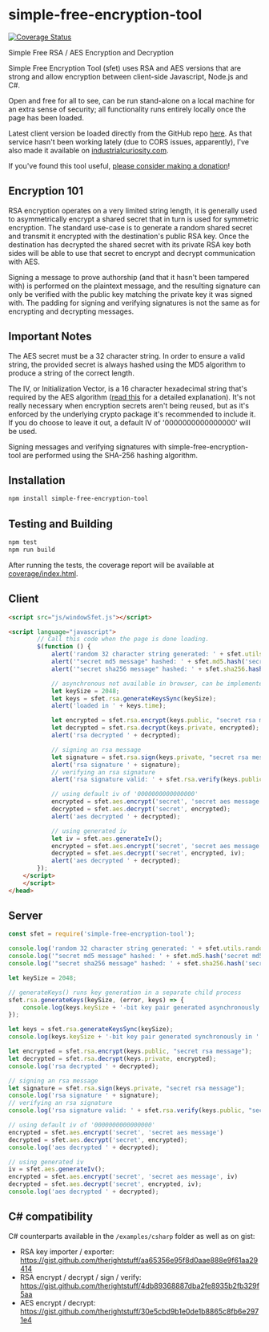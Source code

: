 # simple-free-encryption-tool

[![Coverage Status](https://coveralls.io/repos/therightstuff/simple-free-encryption-tool/badge.svg?branch=master)](https://coveralls.io/r/therightstuff/simple-free-encryption-tool?branch=master)

Simple Free RSA / AES Encryption and Decryption

Simple Free Encryption Tool (sfet) uses RSA and AES versions that are strong and allow encryption between client-side Javascript, Node.js and C#.

Open and free for all to see, can be run stand-alone on a local machine for an extra sense of security; all functionality runs entirely locally once the page has been loaded.

Latest client version be loaded directly from the GitHub repo [here](http://htmlpreview.github.io/?https://github.com/therightstuff/simple-free-encryption-tool/blob/master/dist/index.html).
As that service hasn't been working lately (due to CORS issues, apparently), I've also made it available on [industrialcuriosity.com](https://industrialcuriosity.com/sfet).

If you've found this tool useful, [please consider making a donation](https://www.industrialcuriosity.com/p/donate.html)!

## Encryption 101

RSA encryption operates on a very limited string length, it is generally used to asymmetrically encrypt a shared secret that in turn is used for symmetric encryption. The standard use-case is to generate a random shared secret and transmit it encrypted with the destination's public RSA key. Once the destination has decrypted the shared secret with its private RSA key both sides will be able to use that secret to encrypt and decrypt communication with AES.

Signing a message to prove authorship (and that it hasn't been tampered with) is performed on the plaintext message, and the resulting signature can only be verified with the public key matching the private key it was signed with. The padding for signing and verifying signatures is not the same as for encrypting and decrypting messages.

## Important Notes

The AES secret must be a 32 character string. In order to ensure a valid string, the provided secret is always hashed using the MD5 algorithm to produce a string of the correct length.

The IV, or Initialization Vector, is a 16 character hexadecimal string that's required by the AES algorithm ([read this](https://crypto.stackexchange.com/questions/3965/what-is-the-main-difference-between-a-key-an-iv-and-a-nonce) for a detailed explanation). It's not really necessary when encryption secrets aren't being reused, but as it's enforced by the underlying crypto package it's recommended to include it. If you do choose to leave it out, a default IV of '0000000000000000' will be used.

Signing messages and verifying signatures with simple-free-encryption-tool are performed using the SHA-256 hashing algorithm.

## Installation

```bash
npm install simple-free-encryption-tool
```

## Testing and Building

```bash
npm test
npm run build
```

After running the tests, the coverage report will be available at [coverage/index.html](./coverage/index.html).

## Client

```html
<script src="js/windowSfet.js"></script>

<script language="javascript">
        // Call this code when the page is done loading.
        $(function () {
            alert('random 32 character string generated: ' + sfet.utils.randomstring.generate(32));
            alert('"secret md5 message" hashed: ' + sfet.md5.hash('secret md5 message'));
            alert('"secret sha256 message" hashed: ' + sfet.sha256.hash('secret sha256 message'));

            // asynchronous not available in browser, can be implemented using HTML5 Worker class
            let keySize = 2048;
            let keys = sfet.rsa.generateKeysSync(keySize);
            alert('loaded in ' + keys.time);

            let encrypted = sfet.rsa.encrypt(keys.public, "secret rsa message");
            let decrypted = sfet.rsa.decrypt(keys.private, encrypted);
            alert('rsa decrypted ' + decrypted);

            // signing an rsa message
            let signature = sfet.rsa.sign(keys.private, "secret rsa message");
            alert('rsa signature ' + signature);
            // verifying an rsa signature
            alert('rsa signature valid: ' + sfet.rsa.verify(keys.public, "secret rsa message", signature))

            // using default iv of '0000000000000000'
            encrypted = sfet.aes.encrypt('secret', 'secret aes message')
            decrypted = sfet.aes.decrypt('secret', encrypted);
            alert('aes decrypted ' + decrypted);

            // using generated iv
            let iv = sfet.aes.generateIv();
            encrypted = sfet.aes.encrypt('secret', 'secret aes message', iv)
            decrypted = sfet.aes.decrypt('secret', encrypted, iv);
            alert('aes decrypted ' + decrypted);
        });
    </script>
    </script>
</head>
```

## Server

```javascript
const sfet = require('simple-free-encryption-tool');

console.log('random 32 character string generated: ' + sfet.utils.randomstring.generate(32));
console.log('"secret md5 message" hashed: ' + sfet.md5.hash('secret md5 message'));
console.log('"secret sha256 message" hashed: ' + sfet.sha256.hash('secret sha256 message'));

let keySize = 2048;

// generateKeys() runs key generation in a separate child process
sfet.rsa.generateKeys(keySize, (error, keys) => {
    console.log(keys.keySize + '-bit key pair generated asynchronously in ' + keys.time + 'ms');
});

let keys = sfet.rsa.generateKeysSync(keySize);
console.log(keys.keySize + '-bit key pair generated synchronously in ' + keys.time + 'ms');

let encrypted = sfet.rsa.encrypt(keys.public, "secret rsa message");
let decrypted = sfet.rsa.decrypt(keys.private, encrypted);
console.log('rsa decrypted ' + decrypted);

// signing an rsa message
let signature = sfet.rsa.sign(keys.private, "secret rsa message");
console.log('rsa signature ' + signature);
// verifying an rsa signature
console.log('rsa signature valid: ' + sfet.rsa.verify(keys.public, "secret rsa message", signature))

// using default iv of '0000000000000000'
encrypted = sfet.aes.encrypt('secret', 'secret aes message')
decrypted = sfet.aes.decrypt('secret', encrypted);
console.log('aes decrypted ' + decrypted);

// using generated iv
iv = sfet.aes.generateIv();
encrypted = sfet.aes.encrypt('secret', 'secret aes message', iv)
decrypted = sfet.aes.decrypt('secret', encrypted, iv);
console.log('aes decrypted ' + decrypted);
```

## C# compatibility

C# counterparts available in the `/examples/csharp` folder as well as on gist:

* RSA key importer / exporter: https://gist.github.com/therightstuff/aa65356e95f8d0aae888e9f61aa29414
* RSA encrypt / decrypt / sign / verify: https://gist.github.com/therightstuff/4db89368887dba2fe8935b2fb329f5aa
* AES encrypt / decrypt: https://gist.github.com/therightstuff/30e5cbd9b1e0de1b8865c8fb6e2971e4